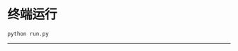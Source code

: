 # 终端运行

```shell
python run.py
```
*****************************************************************************************************************************************************************************************************************************************************************************************************************************************************************************************************************************************************************************************************************************************************************************************************************************************************************************************************************************************************************************************************************************************************************************************************************************************************************************************************************************************************************************************
